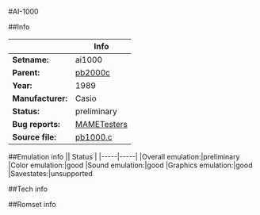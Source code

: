 #AI-1000

##Info

||Info|
|-----|-----|
|**Setname:**|ai1000
|**Parent:**|[pb2000c](pb2000c.md)
|**Year:**|1989
|**Manufacturer:**|Casio
|**Status:**|preliminary
|**Bug reports:**|[MAMETesters](http://mametesters.org/view_all_set.php?type=1&temporary=y&search=pb1000.c)
|**Source file:**|[pb1000.c](https://github.com/mamedev/mame/blob/master/src/mess/drivers/pb1000.c)

##Emulation info
|| Status |
|-----|-----|
|Overall emulation:|preliminary
|Color emulation:|good
|Sound emulation:|good
|Graphics emulation:|good
|Savestates:|unsupported

##Tech info

##Romset info

<!--- START OF EDITED COMMENT DO NOT TOUCH TEXT ABOVE-->
